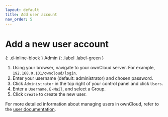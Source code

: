 ```yaml
---
layout: default
title: Add user account
nav_order: 5
---
```


# Add a new user account
{: .d-inline-block }
Admin
{: .label .label-green }

1. Using your browser, navigate to your ownCloud server. For example, `192.168.0.101/owncloud/login`.
2. Enter your username (default: administrator) and chosen password.
3. Click `Administrator` in the top right of your control panel and click `Users`.
4. Enter a `Username`, `E-Mail`, and select a Group.
5. Click `Create` to create the new user.

For more detailed information about managing users in ownCloud, refer to the [user documentation]().
